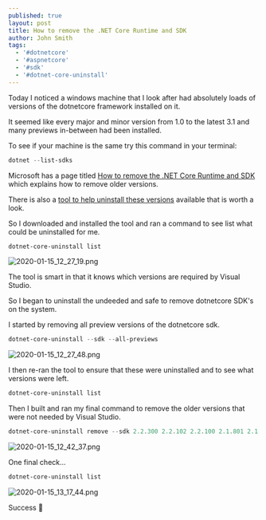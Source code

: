 ```yaml
---
published: true
layout: post
title: How to remove the .NET Core Runtime and SDK
author: John Smith
tags:
  - '#dotnetcore'
  - '#aspnetcore'
  - '#sdk'
  - '#dotnet-core-uninstall'
---
```

Today I noticed a windows machine that I look after had absolutely loads of versions of the dotnetcore framework installed on it. 

It seemed like every major and minor version from 1.0 to the latest 3.1 and many previews in-between had been installed.

To see if your machine is the same try this command in your terminal:

```powershell
dotnet --list-sdks
```

Microsoft has a page titled [How to remove the .NET Core Runtime and SDK](https://docs.microsoft.com/en-us/dotnet/core/versions/remove-runtime-sdk-versions?tabs=windows) which explains how to remove older versions.

There is also a [tool to help uninstall these versions](https://docs.microsoft.com/en-us/dotnet/core/additional-tools/uninstall-tool?tabs=windows)  available that is worth a look.

So I downloaded and installed the tool and ran a command to see list what could be uninstalled for me.

```powershell
dotnet-core-uninstall list
```

![2020-01-15_12_27_19.png]({{site.baseurl}}/media/2020-01-15_12_27_19.png)

The tool is smart in that it knows which versions are required by Visual Studio.

So I began to uninstall the undeeded and safe to remove dotnetcore SDK's on the system.

I started by removing all preview versions of the dotnetcore sdk.

```powershell
dotnet-core-uninstall --sdk --all-previews
```

![2020-01-15_12_27_48.png]({{site.baseurl}}/media/2020-01-15_12_27_48.png)


I then re-ran the tool to ensure that these were uninstalled and to see what versions were left.

```powershell
dotnet-core-uninstall list
```

Then I built and ran my final command to remove the older versions that were not needed by Visual Studio.

```powershell
dotnet-core-uninstall remove --sdk 2.2.300 2.2.102 2.2.100 2.1.801 2.1.701 2.1.700 2.1.604 2.1.602 2.1.601 2.1.600 2.1.511 2.1.509 2.1.508 2.1.507 2.1.505 2.1.504 2.1.503 2.1.502 2.1.500 2.1.403 2.1.402 2.1.401 2.1.400 2.1.302 2.1.301 2.1.300 2.1.201 2.1.200 2.1.104 2.1.103 2.1.102 2.1.101 2.1.100 2.1.4 2.1.3 2.1.2 1.1.7
```

![2020-01-15_12_42_37.png]({{site.baseurl}}/media/2020-01-15_12_42_37.png)


One final check...

```powershell
dotnet-core-uninstall list
```

![2020-01-15_13_17_44.png]({{site.baseurl}}/media/2020-01-15_13_17_44.png)



Success 🎉
